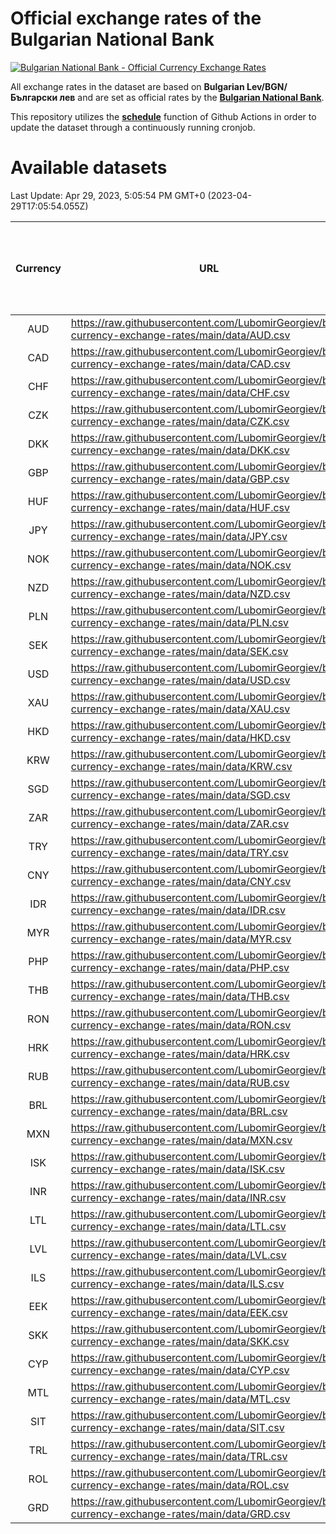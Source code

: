 # Official exchange rates of the Bulgarian National Bank

[![Bulgarian National Bank - Official Currency Exchange Rates](https://github.com/LubomirGeorgiev/bnb-currency-exchange-rates/actions/workflows/update-rates.yml/badge.svg?branch=main)](https://github.com/LubomirGeorgiev/bnb-currency-exchange-rates/actions/workflows/update-rates.yml)

All exchange rates in the dataset are based on **Bulgarian Lev/BGN/Български лев** and are set as official rates by the [**Bulgarian National Bank**](https://www.bnb.bg/Statistics/StExternalSector/StExchangeRates/StERForeignCurrencies/index.htm?toLang=_EN).

This repository utilizes the [**schedule**](https://docs.github.com/en/actions/reference/events-that-trigger-workflows) function of Github Actions in order to update the dataset through a continuously running cronjob.

# Available datasets

<!-- START LINKS (DO NOT EVER FU*ING DELETE THIS COMMENT FOR THE LOVE OF YOUR LIFE!!! IF YOU ARE CURIOS HOW IT WORKS, YOU CAN HAVE A LOOK AT ./src/updateReadme.ts) -->

Last Update: Apr 29, 2023, 5:05:54 PM GMT+0 (2023-04-29T17:05:54.055Z)

| Currency | URL                                                                                             | Number of records | Number of missing days that were filled in |
| :------: | ----------------------------------------------------------------------------------------------- | :---------------: | :----------------------------------------: |
|   AUD    | https://raw.githubusercontent.com/LubomirGeorgiev/bnb-currency-exchange-rates/main/data/AUD.csv |       8480        |                    2620                    |
|   CAD    | https://raw.githubusercontent.com/LubomirGeorgiev/bnb-currency-exchange-rates/main/data/CAD.csv |       8480        |                    2620                    |
|   CHF    | https://raw.githubusercontent.com/LubomirGeorgiev/bnb-currency-exchange-rates/main/data/CHF.csv |       8480        |                    2620                    |
|   CZK    | https://raw.githubusercontent.com/LubomirGeorgiev/bnb-currency-exchange-rates/main/data/CZK.csv |       8480        |                    2620                    |
|   DKK    | https://raw.githubusercontent.com/LubomirGeorgiev/bnb-currency-exchange-rates/main/data/DKK.csv |       8480        |                    2620                    |
|   GBP    | https://raw.githubusercontent.com/LubomirGeorgiev/bnb-currency-exchange-rates/main/data/GBP.csv |       8480        |                    2620                    |
|   HUF    | https://raw.githubusercontent.com/LubomirGeorgiev/bnb-currency-exchange-rates/main/data/HUF.csv |       8480        |                    2620                    |
|   JPY    | https://raw.githubusercontent.com/LubomirGeorgiev/bnb-currency-exchange-rates/main/data/JPY.csv |       8480        |                    2620                    |
|   NOK    | https://raw.githubusercontent.com/LubomirGeorgiev/bnb-currency-exchange-rates/main/data/NOK.csv |       8480        |                    2620                    |
|   NZD    | https://raw.githubusercontent.com/LubomirGeorgiev/bnb-currency-exchange-rates/main/data/NZD.csv |       8480        |                    2620                    |
|   PLN    | https://raw.githubusercontent.com/LubomirGeorgiev/bnb-currency-exchange-rates/main/data/PLN.csv |       8480        |                    2620                    |
|   SEK    | https://raw.githubusercontent.com/LubomirGeorgiev/bnb-currency-exchange-rates/main/data/SEK.csv |       8480        |                    2620                    |
|   USD    | https://raw.githubusercontent.com/LubomirGeorgiev/bnb-currency-exchange-rates/main/data/USD.csv |       8480        |                    2620                    |
|   XAU    | https://raw.githubusercontent.com/LubomirGeorgiev/bnb-currency-exchange-rates/main/data/XAU.csv |       8480        |                    2622                    |
|   HKD    | https://raw.githubusercontent.com/LubomirGeorgiev/bnb-currency-exchange-rates/main/data/HKD.csv |       8181        |                    2532                    |
|   KRW    | https://raw.githubusercontent.com/LubomirGeorgiev/bnb-currency-exchange-rates/main/data/KRW.csv |       8181        |                    2532                    |
|   SGD    | https://raw.githubusercontent.com/LubomirGeorgiev/bnb-currency-exchange-rates/main/data/SGD.csv |       8181        |                    2532                    |
|   ZAR    | https://raw.githubusercontent.com/LubomirGeorgiev/bnb-currency-exchange-rates/main/data/ZAR.csv |       8181        |                    2532                    |
|   TRY    | https://raw.githubusercontent.com/LubomirGeorgiev/bnb-currency-exchange-rates/main/data/TRY.csv |       6664        |                    2063                    |
|   CNY    | https://raw.githubusercontent.com/LubomirGeorgiev/bnb-currency-exchange-rates/main/data/CNY.csv |       6544        |                    2027                    |
|   IDR    | https://raw.githubusercontent.com/LubomirGeorgiev/bnb-currency-exchange-rates/main/data/IDR.csv |       6544        |                    2027                    |
|   MYR    | https://raw.githubusercontent.com/LubomirGeorgiev/bnb-currency-exchange-rates/main/data/MYR.csv |       6544        |                    2027                    |
|   PHP    | https://raw.githubusercontent.com/LubomirGeorgiev/bnb-currency-exchange-rates/main/data/PHP.csv |       6544        |                    2027                    |
|   THB    | https://raw.githubusercontent.com/LubomirGeorgiev/bnb-currency-exchange-rates/main/data/THB.csv |       6544        |                    2027                    |
|   RON    | https://raw.githubusercontent.com/LubomirGeorgiev/bnb-currency-exchange-rates/main/data/RON.csv |       6485        |                    2009                    |
|   HRK    | https://raw.githubusercontent.com/LubomirGeorgiev/bnb-currency-exchange-rates/main/data/HRK.csv |       6425        |                    1989                    |
|   RUB    | https://raw.githubusercontent.com/LubomirGeorgiev/bnb-currency-exchange-rates/main/data/RUB.csv |       6121        |                    1892                    |
|   BRL    | https://raw.githubusercontent.com/LubomirGeorgiev/bnb-currency-exchange-rates/main/data/BRL.csv |       5574        |                    1730                    |
|   MXN    | https://raw.githubusercontent.com/LubomirGeorgiev/bnb-currency-exchange-rates/main/data/MXN.csv |       5574        |                    1730                    |
|   ISK    | https://raw.githubusercontent.com/LubomirGeorgiev/bnb-currency-exchange-rates/main/data/ISK.csv |       5479        |                    1697                    |
|   INR    | https://raw.githubusercontent.com/LubomirGeorgiev/bnb-currency-exchange-rates/main/data/INR.csv |       5205        |                    1614                    |
|   LTL    | https://raw.githubusercontent.com/LubomirGeorgiev/bnb-currency-exchange-rates/main/data/LTL.csv |       5152        |                    1581                    |
|   LVL    | https://raw.githubusercontent.com/LubomirGeorgiev/bnb-currency-exchange-rates/main/data/LVL.csv |       4791        |                    1471                    |
|   ILS    | https://raw.githubusercontent.com/LubomirGeorgiev/bnb-currency-exchange-rates/main/data/ILS.csv |       4481        |                    1395                    |
|   EEK    | https://raw.githubusercontent.com/LubomirGeorgiev/bnb-currency-exchange-rates/main/data/EEK.csv |       3996        |                    1222                    |
|   SKK    | https://raw.githubusercontent.com/LubomirGeorgiev/bnb-currency-exchange-rates/main/data/SKK.csv |       2971        |                    913                     |
|   CYP    | https://raw.githubusercontent.com/LubomirGeorgiev/bnb-currency-exchange-rates/main/data/CYP.csv |       2902        |                    886                     |
|   MTL    | https://raw.githubusercontent.com/LubomirGeorgiev/bnb-currency-exchange-rates/main/data/MTL.csv |       2603        |                    798                     |
|   SIT    | https://raw.githubusercontent.com/LubomirGeorgiev/bnb-currency-exchange-rates/main/data/SIT.csv |       2540        |                    776                     |
|   TRL    | https://raw.githubusercontent.com/LubomirGeorgiev/bnb-currency-exchange-rates/main/data/TRL.csv |       1814        |                    555                     |
|   ROL    | https://raw.githubusercontent.com/LubomirGeorgiev/bnb-currency-exchange-rates/main/data/ROL.csv |       1696        |                    523                     |
|   GRD    | https://raw.githubusercontent.com/LubomirGeorgiev/bnb-currency-exchange-rates/main/data/GRD.csv |        354        |                    102                     |

<!-- END LINKS (DO NOT EVER FU*ING DELETE THIS COMMENT FOR THE LOVE OF YOUR LIFE!!! IF YOU ARE CURIOS HOW IT WORKS, YOU CAN HAVE A LOOK AT ./src/updateReadme.ts) -->
